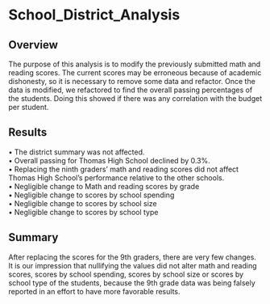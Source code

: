 # School_District_Analysis
## Overview
The purpose of this analysis is to modify the previously submitted math and reading scores. The current scores may be erroneous because of academic dishonesty, so it is necessary to remove some data and refactor. Once the data is modified, we refactored to find the overall passing percentages of the students. Doing this showed if there was any correlation with the budget per student. 

## Results
•	The district summary was not affected.<br>
•	Overall passing for Thomas High School declined by 0.3%.<br>
•	Replacing the ninth graders’ math and reading scores did not affect Thomas High School’s performance relative to the other schools.<br>
•	Negligible change to Math and reading scores by grade<br>
•	Negligible change to scores by school spending<br>
•	Negligible change to scores by school size<br>
•	Negligible change to scores by school type<br>

## Summary

After replacing the scores for the 9th graders, there are very few changes. It is our impression that nullifying the values did not alter math and reading scores, scores by school spending, scores by school size or scores by school type of the students, because the 9th grade data was being falsely reported in an effort to have more favorable results.
